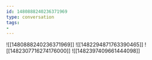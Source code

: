 ```yaml
---
id: 1480888240236371969
type: conversation
tags:
- 
---
```

![[1480888240236371969]]
![[1482294871763390465]]
![[1482307716274176000]]
![[1482397409661444098]]


